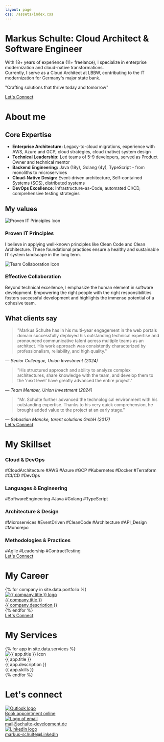 ```yaml
---
layout: page
css: /assets/index.css
---
```


<div class="hero-section">
  <h1>Markus Schulte: Cloud Architect & Software Engineer</h1>
  <p>
    With 18+ years of experience (11+ freelance), I specialize in enterprise modernization and cloud-native transformations.<br/>
    Currently, I serve as a Cloud Architect at LBBW, contributing to the IT modernization for Germany's major state bank.
  </p>
  <p class="slogan">"Crafting solutions that thrive today and tomorrow"</p>
</div>

<div class="cta-section">
  <a href="/#lets-connect" class="cta-button">Let's Connect</a>
</div>

# About me

## Core Expertise

- **Enterprise Architecture:** Legacy-to-cloud migrations, experience with AWS, Azure and GCP,
  cloud strategies, cloud (native) system design
- **Technical Leadership:** Led teams of 5-9 developers, served as Product Owner and technical
  mentor
- **Backend Engineering:** Java (18y), Golang (4y), TypeScript - from monoliths to microservices
- **Cloud-Native Design:** Event-driven architecture, Self-contained Systems (SCS), distributed
  systems
- **DevOps Excellence:** Infrastructure-as-Code, automated CI/CD, comprehensive testing strategies

## My values

<div class="values-section">
  <div class="value-item">
    <img src="/assets/img/service-icons/programming.jpeg" alt="Proven IT Principles Icon" class="value-icon"/>
    <h3>Proven IT Principles</h3>
    <p>
      I believe in applying well-known principles like Clean Code and Clean Architecture.
      These foundational practices ensure a healthy and sustainable IT system landscape in the long term.
    </p>
  </div>
  <div class="value-item">
    <img src="/assets/img/service-icons/leadership.jpeg" alt="Team Collaboration Icon" class="value-icon"/>
    <h3>Effective Collaboration</h3>
    <p>
      Beyond technical excellence, I emphasize the human element in software development.
      Empowering the right people with the right responsibilities fosters successful development and highlights the immense potential of a cohesive team.
    </p>
  </div>
</div>

## What clients say

<div class="testimonials-section">
  <div class="testimonial">
    <blockquote>
      "Markus Schulte has in his multi-year engagement in the web portals domain successfully deployed his outstanding technical expertise and pronounced communicative talent across multiple teams as an architect. His work approach was consistently characterized by professionalism, reliability, and high quality."
    </blockquote>
    <cite>— Senior Colleague, Union Investment (2024)</cite>
  </div>
  <div class="testimonial">
    <blockquote>
      "His structured approach and ability to analyze complex architectures, share knowledge with the team, and develop them to the 'next level' have greatly advanced the entire project."
    </blockquote>
    <cite>— Team Member, Union Investment (2024)</cite>
  </div>
  <div class="testimonial">
    <blockquote>
      "Mr. Schulte further advanced the technological environment with his outstanding expertise. Thanks to his very quick comprehension, he brought added value to the project at an early stage."
    </blockquote>
    <cite>— Sebastian Mancke, tarent solutions GmbH (2017)</cite>
  </div>
</div>

<div class="cta-section">
  <a href="/#lets-connect" class="cta-button">Let's Connect</a>
</div>

# My Skillset

<div class="skillset-categories">
  <div class="skill-category">
    <h3>Cloud & DevOps</h3>
    <div class="tags-group">
      <span class="tag">#CloudArchitecture</span>
      <span class="tag">#AWS</span>
      <span class="tag">#Azure</span>
      <span class="tag">#GCP</span>
      <span class="tag">#Kubernetes</span>
      <span class="tag">#Docker</span>
      <span class="tag">#Terraform</span>
      <span class="tag">#CI/CD</span>
      <span class="tag">#DevOps</span>
    </div>
  </div>
  <div class="skill-category">
    <h3>Languages & Engineering</h3>
    <div class="tags-group">
      <span class="tag">#SoftwareEngineering</span>
      <span class="tag">#Java</span>
      <span class="tag">#Golang</span>
      <span class="tag">#TypeScript</span>
    </div>
  </div>
  <div class="skill-category">
    <h3>Architecture & Design</h3>
    <div class="tags-group">
      <span class="tag">#Microservices</span>
      <span class="tag">#EventDriven</span>
      <span class="tag">#CleanCode</span>
      <span class="tag">#Architecture</span>
      <span class="tag">#API_Design</span>
      <span class="tag">#Monorepo</span>
    </div>
  </div>
  <div class="skill-category">
    <h3>Methodologies & Practices</h3>
    <div class="tags-group">
      <span class="tag">#Agile</span>
      <span class="tag">#Leadership</span>
      <span class="tag">#ContractTesting</span>
    </div>
  </div>
</div>

<div class="cta-section">
  <a href="/#lets-connect" class="cta-button">Let's Connect</a>
</div>

# My Career

<div class="page-section">
{% for company in site.data.portfolio %}
  <div class="box">
    <a href="{{ company.url }}">
      <img src="/assets/img/logos/{{ company.img }}" alt="{{ company.title }} logo"/>
      <div class="box-title">{{ company.title }}</div>
      <div class="box-desc">{{ company.description }}</div>
    </a>
  </div>
{% endfor %}
</div>

<div class="cta-section">
  <a href="/#lets-connect" class="cta-button">Let's Connect</a>
</div>

# My Services

<div class="page-section">
{% for app in site.data.services %}
  <div class="box">
    <img src="/assets/img/service-icons/{{ app.img }}"  alt="{{ app.title }} icon"/>
    <div class="box-title">{{ app.title }}</div>
    <div class="box-desc">{{ app.description }}</div>
    <div class="box-desc">{{ app.skills }}</div>
  </div>
{% endfor %}
</div>

# Let's connect

<div class="contact-section">
  <div class="contact-box">
    <a href="https://outlook.office365.com/owa/calendar/Schultedevelopment1@schulte-development.de/bookings/">
      <img src="/assets/img/logos/microsoft_bookings_logo.png" alt="Outlook logo"/>
      <div class="contact-box-desc">Book appointment online</div>
    </a>
  </div>
  <div class="contact-box">
    <a href="mailto:mail@schulte-development.de">
      <img src="/assets/img/logos/mail.png" alt="Logo of email"/>
      <div class="contact-box-desc">mail@schulte-development.de</div>
    </a>
  </div>
  <div class="contact-box">
    <a href="https://www.linkedin.com/in/markus-schulte">
      <img src="/assets/img/logos/linkedin.png"  alt="LinkedIn logo"/>
      <div class="contact-box-desc">markus-schulte@LinkedIn</div>
    </a>
  </div>
</div>
